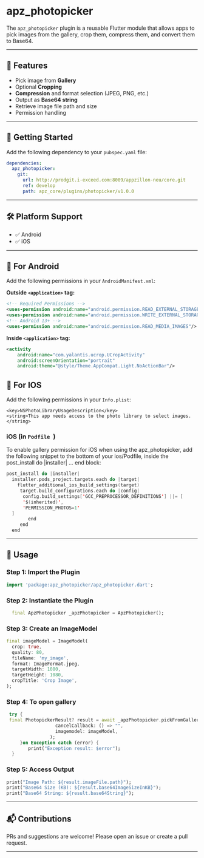 # apz_photopicker

The `apz_photopicker` plugin is a reusable Flutter module that allows apps to pick images from the gallery, crop them, compress them, and convert them to Base64.

---

## 🚀 Features

- Pick image from **Gallery**
- Optional **Cropping**
- **Compression** and format selection (JPEG, PNG, etc.)
- Output as **Base64 string**
- Retrieve image file path and size
- Permission handling

---

## 🚀 Getting Started

Add the following dependency to your `pubspec.yaml` file:

```yaml
dependencies:
  apz_photopicker:
    git:
      url: http://prodgit.i-exceed.com:8009/appzillon-neu/core.git
      ref: develop
      path: apz_core/plugins/photopicker/v1.0.0
```
---

## 🛠 Platform Support

- ✅ Android
- ✅ iOS

---

## 🔐 For Android

Add the following permissions in your `AndroidManifest.xml`:

**Outside `<application>` tag:**
```xml
<!-- Required Permissions -->
<uses-permission android:name="android.permission.READ_EXTERNAL_STORAGE"/>
<uses-permission android:name="android.permission.WRITE_EXTERNAL_STORAGE"/>
<!-- Android 13+ -->
<uses-permission android:name="android.permission.READ_MEDIA_IMAGES"/>
```

**Inside `<application>` tag:**
```xml
<activity
    android:name="com.yalantis.ucrop.UCropActivity"
    android:screenOrientation="portrait"
    android:theme="@style/Theme.AppCompat.Light.NoActionBar"/>
```
## 🔐 For IOS

Add the following permissions in your `Info.plist`:
```
<key>NSPhotoLibraryUsageDescription</key>
<string>This app needs access to the photo library to select images.</string>
```
### iOS (in `Podfile `)
To enable gallery permission for iOS when using the apz_photopicker,
add the following snippet to the bottom of your ios/Podfile, inside the post_install do |installer| ... end block:

```swift
post_install do |installer|
  installer.pods_project.targets.each do |target|
    flutter_additional_ios_build_settings(target)
     target.build_configurations.each do |config|
      config.build_settings['GCC_PREPROCESSOR_DEFINITIONS'] ||= [
      '$(inherited)',
      'PERMISSION_PHOTOS=1'
  ]
        end
     end
  end
```  
---

## 📱 Usage

### Step 1: Import the Plugin

```dart
import 'package:apz_photopicker/apz_photopicker.dart';
```

### Step 2: Instantiate the Plugin

```dart
  final ApzPhotopicker _apzPhotopicker = ApzPhotopicker();
```
### Step 3: Create an ImageModel
```dart
final imageModel = ImageModel(
  crop: true,
  quality: 80,
  fileName: 'my_image',
  format: ImageFormat.jpeg,
  targetWidth: 1080,
  targetHeight: 1080,
  cropTitle: 'Crop Image',
);
```
### Step 4: To open gallery 

```dart
 try {
 final PhotopickerResult? result = await _apzPhotopicker.pickFromGallery(
                  cancelCallback: () => "",
                  imagemodel: imageModel,
                );
     }on Exception catch (error) {
        print("Exception result: $error");
  } 
```
### Step 5: Access Output

```dart
print("Image Path: ${result.imageFile.path}");
print("Base64 Size (KB): ${result.base64ImageSizeInKB}");
print("Base64 String: ${result.base64String}");
```
---

## 📬 Contributions

PRs and suggestions are welcome! Please open an issue or create a pull request.

---

